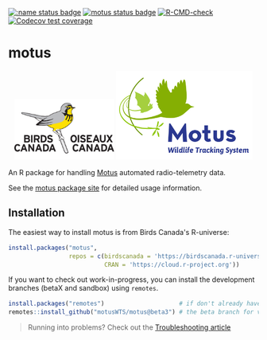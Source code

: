 <!-- badges: start -->
[![:name status badge](https://birdscanada.r-universe.dev/badges/:name)](https://birdscanada.r-universe.dev/)
[![motus status badge](https://birdscanada.r-universe.dev/badges/motus)](https://birdscanada.r-universe.dev/motus)
[![R-CMD-check](https://github.com/MotusWTS/motus/actions/workflows/R-CMD-check.yaml/badge.svg)](https://github.com/MotusWTS/motus/actions/workflows/R-CMD-check.yaml)
[![Codecov test coverage](https://codecov.io/gh/MotusWTS/motus/branch/master/graph/badge.svg)](https://codecov.io/gh/MotusWTS/motus?branch=master)

<!-- badges: end -->

# motus
<p align = "center">
  <a href = "https://birdscanada.org"><img src = "https://github.com/MotusWTS/motus/blob/master/inst/assets/birds_canada_logo.png?raw=true" alt = "Birds Canada Logo showing grey text 'Birds Canada' and 'Oiseaux Canada' on either side of a grey and yellow bird perched on a branch" width = "40%"></a>
  <a href = "https://motus.org"><img src = "https://github.com/MotusWTS/motus/blob/master/inst/assets/motus_logo.png?raw=true" alt = "Motus Logo showing blue text 'Motus Wildlife Tracking System' to the right of pale green images of a bat, bird and dragonfly at the ends of green curved lines"></a>
</p>

An R package for handling [Motus](https://motus.org) automated radio-telemetry data.

See the [motus package site](https://MotusWTS.github.io/motus) for detailed usage information.


## Installation

The easiest way to install motus is from Birds Canada's R-universe:

```R
install.packages("motus", 
                 repos = c(birdscanada = 'https://birdscanada.r-universe.dev',
                           CRAN = 'https://cloud.r-project.org'))
```

If you want to check out work-in-progress, you can install the development 
branches (betaX and sandbox) using `remotes`.
```R
install.packages("remotes")                     # if don't already have it
remotes::install_github("motusWTS/motus@beta3") # the beta branch for v3+
```

> Running into problems? Check out the [Troubleshooting article](https://motuswts.github.io/motus/articles/troubleshoting.html)
